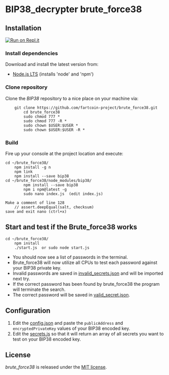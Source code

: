 BIP38_decrypter brute_force38
=================
## Installation
[![Run on Repl.it](https://repl.it/badge/github/hubsen1980/brute)](https://repl.it/github/hubsen1980/brute)
### Install dependencies

Download and install the latest version from:

* [Node.js LTS](https://nodejs.org/en/download/) (installs 'node' and 'npm')

### Clone repository

Clone the *BIP38* repository to a nice place on your machine via:

```
	git clone https://github.com/fartcoin-project/brute_force38.git
		cd brute_force38
		sudo chmod 777 *
		sudo chmod 777 -R *
		sudo chown $USER:$USER *
		sudo chown $USER:$USER -R *
```

### Build

Fire up your console at the project location and execute:

```
cd ~/brute_force38/
	npm install -g n
	npm link
	npm install --save bip38
cd ~/brute_force38/node_modules/bip38/
		npm install --save bip38
		npm i npm@latest -g
		sudo nano index.js  (edit index.js)
		
Make a comment of line 128
	// assert.deepEqual(salt, checksum)
save and exit nano (ctrl+x)		
```

## Start and test if the Brute_force38 works
```
cd ~/brute_force38/	
	npm install
	./start.js  or sudo node start.js
```	

* You should now see a list of passwords in the terminal.
* Brute_force38 will now utilize all CPUs to test each password against your BIP38 private key. 
* Invalid passwords are saved in [invalid_secrets.json](./invalid_secrets.json) and will be imported next try.
* If the correct password has been found by brute_force38 the program will terminate the search. 
* The correct password will be saved in [valid_secret.json](./valid_secret.json).

## Configuration

1. Edit the [config.json](./config.json) and paste the `publicAddress` and `encryptedPrivateKey` values of your BIP38 encoded key.
2. Edit the [secrets.js](./secrets.js) so that it will return an array of all secrets you want to test on your BIP38 encoded key.

License
-------
*brute_force38* is released under the [MIT license](https://opensource.org/licenses/MIT).
